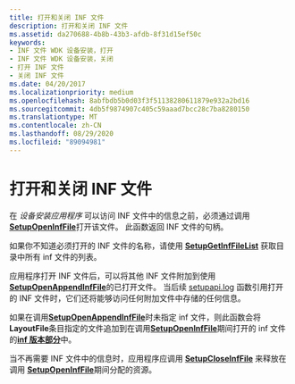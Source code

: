```yaml
---
title: 打开和关闭 INF 文件
description: 打开和关闭 INF 文件
ms.assetid: da270688-4b8b-43b3-afdb-8f31d15ef50c
keywords:
- INF 文件 WDK 设备安装，打开
- INF 文件 WDK 设备安装，关闭
- 打开 INF 文件
- 关闭 INF 文件
ms.date: 04/20/2017
ms.localizationpriority: medium
ms.openlocfilehash: 8abfbdb5b0d03f3f51138280611879e932a2bd16
ms.sourcegitcommit: 4db5f9874907c405c59aaad7bcc28c7ba8280150
ms.translationtype: MT
ms.contentlocale: zh-CN
ms.lasthandoff: 08/29/2020
ms.locfileid: "89094981"
---
```

# <a name="opening-and-closing-an-inf-file"></a>打开和关闭 INF 文件





在 *设备安装应用程序* 可以访问 INF 文件中的信息之前，必须通过调用 [**SetupOpenInfFile**](/windows/desktop/api/setupapi/nf-setupapi-setupopeninffilea)打开该文件。 此函数返回 INF 文件的句柄。

如果你不知道必须打开的 INF 文件的名称，请使用 [**SetupGetInfFileList**](/windows/desktop/api/setupapi/nf-setupapi-setupgetinffilelista) 获取目录中所有 inf 文件的列表。

应用程序打开 INF 文件后，可以将其他 INF 文件附加到使用 [**SetupOpenAppendInfFile**](/windows/desktop/api/setupapi/nf-setupapi-setupopenappendinffilea)的已打开文件。 当后续 [setupapi.log](setupapi.md) 函数引用打开的 INF 文件时，它们还将能够访问任何附加文件中存储的任何信息。

如果在调用[**SetupOpenAppendInfFile**](/windows/desktop/api/setupapi/nf-setupapi-setupopenappendinffilea)时未指定 inf 文件，则此函数会将**LayoutFile**条目指定的文件追加到在调用[**SetupOpenInfFile**](/windows/desktop/api/setupapi/nf-setupapi-setupopeninffilea)期间打开的 inf 文件的[**inf 版本部分**](inf-version-section.md)中。

当不再需要 INF 文件中的信息时，应用程序应调用 [**SetupCloseInfFile**](/windows/desktop/api/setupapi/nf-setupapi-setupcloseinffile) 来释放在调用 [**SetupOpenInfFile**](/windows/desktop/api/setupapi/nf-setupapi-setupopeninffilea)期间分配的资源。

 

